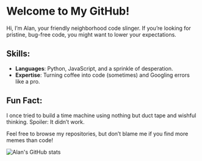 # Welcome to My GitHub!

Hi, I’m Alan, your friendly neighborhood code slinger. If you’re looking for pristine, bug-free code, you might want to lower your expectations. 

## Skills:
- **Languages**: Python, JavaScript, and a sprinkle of desperation.
- **Expertise**: Turning coffee into code (sometimes) and Googling errors like a pro.

## Fun Fact:
I once tried to build a time machine using nothing but duct tape and wishful thinking. Spoiler: It didn’t work. 

Feel free to browse my repositories, but don’t blame me if you find more memes than code!


  
![Alan's GitHub stats](https://github-readme-stats.vercel.app/api?username=noobyalan&show_icons=true&hide_title=true&hide_border=true&theme=graywhite)
